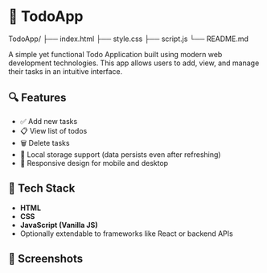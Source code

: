 # 📝 TodoApp



TodoApp/
├── index.html
├── style.css
├── script.js
└── README.md


A simple yet functional Todo Application built using modern web development technologies. This app allows users to add, view, and manage their tasks in an intuitive interface.

## 🔍 Features

- ✅ Add new tasks
- 📋 View list of todos
- 🗑️ Delete tasks
- 💾 Local storage support (data persists even after refreshing)
- 📱 Responsive design for mobile and desktop

## 🚀 Tech Stack

- **HTML**
- **CSS**
- **JavaScript (Vanilla JS)**
- Optionally extendable to frameworks like React or backend APIs

## 📸 Screenshots


